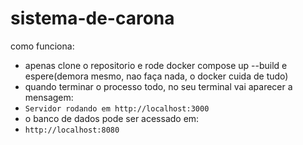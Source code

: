 # sistema-de-carona

como funciona:

- apenas clone o repositorio e rode docker compose up --build e espere(demora mesmo, nao faça nada, o docker cuida de tudo)
- quando terminar o processo todo, no seu terminal vai aparecer a mensagem:
- ```Servidor rodando em http://localhost:3000```
- o banco de dados pode ser acessado em:
- ```http://localhost:8080```
